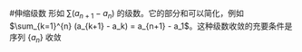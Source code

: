  #伸缩级数 形如 $\sum (a_{n+1} - a_n)$ 的级数。它的部分和可以简化，例如 $\sum_{k=1}^{n} (a_{k+1} - a_k) = a_{n+1} - a_1$。这种级数收敛的充要条件是序列 $\{a_n\}$ 收敛

